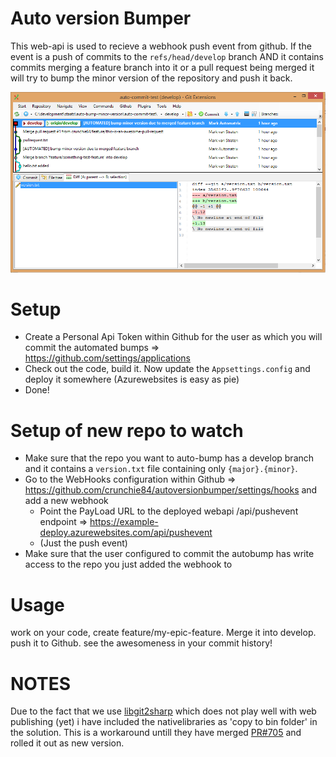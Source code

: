 # Auto version Bumper

This web-api is used to recieve a webhook push event from github. If the event is a push of commits to the `refs/head/develop` branch AND it contains commits merging a feature branch into it or a pull request being merged it will try to bump the minor version of the repository and push it back.

![Example](https://raw.githubusercontent.com/crunchie84/autoversionbumper/develop/docs/screenshot.png)

# Setup

- Create a Personal Api Token within Github for the user as which you will commit the automated bumps => https://github.com/settings/applications
- Check out the code, build it. Now update the `Appsettings.config` and deploy it somewhere (Azurewebsites is easy as pie)
- Done!

# Setup of new repo to watch

- Make sure that the repo you want to auto-bump has a develop branch and it contains a `version.txt` file containing only `{major}.{minor}`.
- Go to the WebHooks configuration within Github => https://github.com/crunchie84/autoversionbumper/settings/hooks and add a new webhook
    - Point the PayLoad URL to the deployed webapi /api/pushevent endpoint => https://example-deploy.azurewebsites.com/api/pushevent 
    - (Just the push event)
- Make sure that the user configured to commit the autobump has write access to the repo you just added the webhook to

# Usage

work on your code, create feature/my-epic-feature. Merge it into develop. push it to Github. see the awesomeness in your commit history!

# NOTES

Due to the fact that we use [libgit2sharp](https://github.com/libgit2/libgit2sharp) which does not play well with web publishing (yet) i have included the nativelibraries as 'copy to bin folder' in the solution. This is a workaround untill they have merged [PR#705](https://github.com/libgit2/libgit2sharp/pull/705) and rolled it out as new version.
